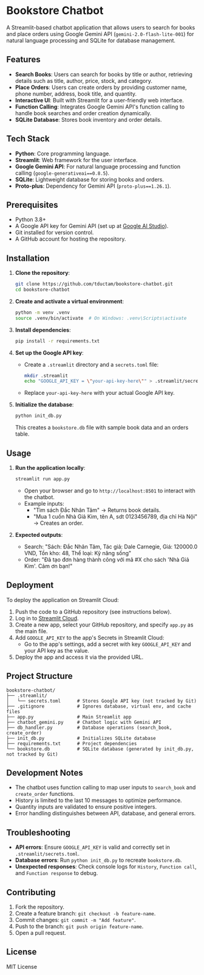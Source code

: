 # Bookstore Chatbot

A Streamlit-based chatbot application that allows users to search for books and place orders using Google Gemini API (`gemini-2.0-flash-lite-001`) for natural language processing and SQLite for database management.

## Features
- **Search Books**: Users can search for books by title or author, retrieving details such as title, author, price, stock, and category.
- **Place Orders**: Users can create orders by providing customer name, phone number, address, book title, and quantity.
- **Interactive UI**: Built with Streamlit for a user-friendly web interface.
- **Function Calling**: Integrates Google Gemini API's function calling to handle book searches and order creation dynamically.
- **SQLite Database**: Stores book inventory and order details.

## Tech Stack
- **Python**: Core programming language.
- **Streamlit**: Web framework for the user interface.
- **Google Gemini API**: For natural language processing and function calling (`google-generativeai==0.8.5`).
- **SQLite**: Lightweight database for storing books and orders.
- **Proto-plus**: Dependency for Gemini API (`proto-plus==1.26.1`).

## Prerequisites
- Python 3.8+
- A Google API key for Gemini API (set up at [Google AI Studio](https://aistudio.google.com/)).
- Git installed for version control.
- A GitHub account for hosting the repository.

## Installation
1. **Clone the repository**:
   ```bash
   git clone https://github.com/tductam/bookstore-chatbot.git
   cd bookstore-chatbot
   ```

2. **Create and activate a virtual environment**:
   ```bash
   python -m venv .venv
   source .venv/bin/activate  # On Windows: .venv\Scripts\activate
   ```

3. **Install dependencies**:
   ```bash
   pip install -r requirements.txt
   ```

4. **Set up the Google API key**:
   - Create a `.streamlit` directory and a `secrets.toml` file:
     ```bash
     mkdir .streamlit
     echo "GOOGLE_API_KEY = \"your-api-key-here\"" > .streamlit/secrets.toml
     ```
   - Replace `your-api-key-here` with your actual Google API key.

5. **Initialize the database**:
   ```bash
   python init_db.py
   ```
   This creates a `bookstore.db` file with sample book data and an orders table.

## Usage
1. **Run the application locally**:
   ```bash
   streamlit run app.py
   ```
   - Open your browser and go to `http://localhost:8501` to interact with the chatbot.
   - Example inputs:
     - "Tìm sách Đắc Nhân Tâm" → Returns book details.
     - "Mua 1 cuốn Nhà Giả Kim, tên A, sdt 0123456789, địa chỉ Hà Nội" → Creates an order.

2. **Expected outputs**:
   - Search: "Sách: Đắc Nhân Tâm, Tác giả: Dale Carnegie, Giá: 120000.0 VND, Tồn kho: 48, Thể loại: Kỹ năng sống"
   - Order: "Đã tạo đơn hàng thành công với mã #X cho sách 'Nhà Giả Kim'. Cảm ơn bạn!"

## Deployment
To deploy the application on Streamlit Cloud:
1. Push the code to a GitHub repository (see instructions below).
2. Log in to [Streamlit Cloud](https://streamlit.io/cloud).
3. Create a new app, select your GitHub repository, and specify `app.py` as the main file.
4. Add `GOOGLE_API_KEY` to the app's Secrets in Streamlit Cloud:
   - Go to the app's settings, add a secret with key `GOOGLE_API_KEY` and your API key as the value.
5. Deploy the app and access it via the provided URL.

## Project Structure
```
bookstore-chatbot/
├── .streamlit/
│   └── secrets.toml      # Stores Google API key (not tracked by Git)
├── .gitignore            # Ignores database, virtual env, and cache files
├── app.py                # Main Streamlit app
├── chatbot_gemini.py     # Chatbot logic with Gemini API
├── db_handler.py         # Database operations (search_book, create_order)
├── init_db.py            # Initializes SQLite database
├── requirements.txt      # Project dependencies
└── bookstore.db          # SQLite database (generated by init_db.py, not tracked by Git)
```

## Development Notes
- The chatbot uses function calling to map user inputs to `search_book` and `create_order` functions.
- History is limited to the last 10 messages to optimize performance.
- Quantity inputs are validated to ensure positive integers.
- Error handling distinguishes between API, database, and general errors.

## Troubleshooting
- **API errors**: Ensure `GOOGLE_API_KEY` is valid and correctly set in `.streamlit/secrets.toml`.
- **Database errors**: Run `python init_db.py` to recreate `bookstore.db`.
- **Unexpected responses**: Check console logs for `History`, `Function call`, and `Function response` to debug.

## Contributing
1. Fork the repository.
2. Create a feature branch: `git checkout -b feature-name`.
3. Commit changes: `git commit -m "Add feature"`.
4. Push to the branch: `git push origin feature-name`.
5. Open a pull request.

## License
MIT License